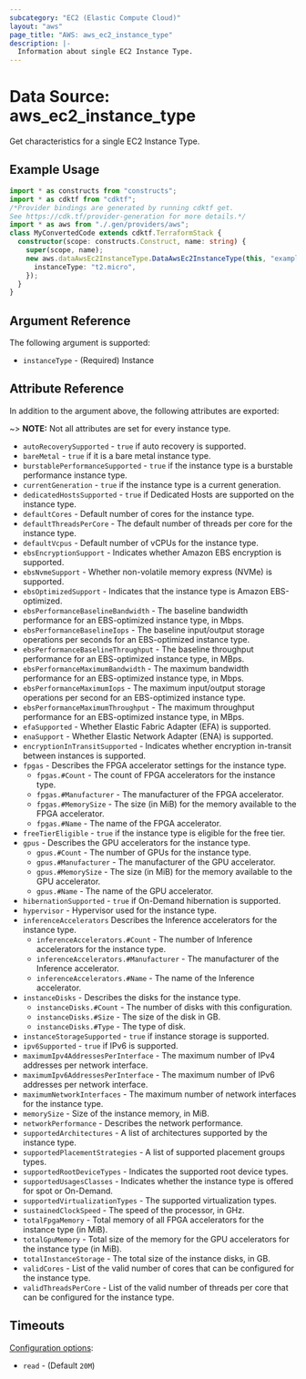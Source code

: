 ```yaml
---
subcategory: "EC2 (Elastic Compute Cloud)"
layout: "aws"
page_title: "AWS: aws_ec2_instance_type"
description: |-
  Information about single EC2 Instance Type.
---
```



# Data Source: aws_ec2_instance_type

Get characteristics for a single EC2 Instance Type.

## Example Usage

```typescript
import * as constructs from "constructs";
import * as cdktf from "cdktf";
/*Provider bindings are generated by running cdktf get.
See https://cdk.tf/provider-generation for more details.*/
import * as aws from "./.gen/providers/aws";
class MyConvertedCode extends cdktf.TerraformStack {
  constructor(scope: constructs.Construct, name: string) {
    super(scope, name);
    new aws.dataAwsEc2InstanceType.DataAwsEc2InstanceType(this, "example", {
      instanceType: "t2.micro",
    });
  }
}

```

## Argument Reference

The following argument is supported:

* `instanceType` - (Required) Instance

## Attribute Reference

In addition to the argument above, the following attributes are exported:

~> **NOTE:** Not all attributes are set for every instance type.

* `autoRecoverySupported` - `true` if auto recovery is supported.
* `bareMetal` - `true` if it is a bare metal instance type.
* `burstablePerformanceSupported` - `true` if the instance type is a burstable performance instance type.
* `currentGeneration` - `true`  if the instance type is a current generation.
* `dedicatedHostsSupported` - `true` if Dedicated Hosts are supported on the instance type.
* `defaultCores` - Default number of cores for the instance type.
* `defaultThreadsPerCore` - The  default  number of threads per core for the instance type.
* `defaultVcpus` - Default number of vCPUs for the instance type.
* `ebsEncryptionSupport` - Indicates whether Amazon EBS encryption is supported.
* `ebsNvmeSupport` - Whether non-volatile memory express (NVMe) is supported.
* `ebsOptimizedSupport` - Indicates that the instance type is Amazon EBS-optimized.
* `ebsPerformanceBaselineBandwidth` - The baseline bandwidth performance for an EBS-optimized instance type, in Mbps.
* `ebsPerformanceBaselineIops` - The baseline input/output storage operations per seconds for an EBS-optimized instance type.
* `ebsPerformanceBaselineThroughput` - The baseline throughput performance for an EBS-optimized instance type, in MBps.
* `ebsPerformanceMaximumBandwidth` - The maximum bandwidth performance for an EBS-optimized instance type, in Mbps.
* `ebsPerformanceMaximumIops` - The maximum input/output storage operations per second for an EBS-optimized instance type.
* `ebsPerformanceMaximumThroughput` - The maximum throughput performance for an EBS-optimized instance type, in MBps.
* `efaSupported` - Whether Elastic Fabric Adapter (EFA) is supported.
* `enaSupport` - Whether Elastic Network Adapter (ENA) is supported.
* `encryptionInTransitSupported` - Indicates whether encryption in-transit between instances is supported.
* `fpgas` - Describes the FPGA accelerator settings for the instance type.
    * `fpgas.#Count` - The count of FPGA accelerators for the instance type.
    * `fpgas.#Manufacturer` - The manufacturer of the FPGA accelerator.
    * `fpgas.#MemorySize` - The size (in MiB) for the memory available to the FPGA accelerator.
    * `fpgas.#Name` - The name of the FPGA accelerator.
* `freeTierEligible` - `true` if the instance type is eligible for the free tier.
* `gpus` - Describes the GPU accelerators for the instance type.
    * `gpus.#Count` - The number of GPUs for the instance type.
    * `gpus.#Manufacturer` - The manufacturer of the GPU accelerator.
    * `gpus.#MemorySize` - The size (in MiB) for the memory available to the GPU accelerator.
    * `gpus.#Name` - The name of the GPU accelerator.
* `hibernationSupported` - `true` if On-Demand hibernation is supported.
* `hypervisor` - Hypervisor used for the instance type.
* `inferenceAccelerators` Describes the Inference accelerators for the instance type.
    * `inferenceAccelerators.#Count` - The number of Inference accelerators for the instance type.
    * `inferenceAccelerators.#Manufacturer` - The manufacturer of the Inference accelerator.
    * `inferenceAccelerators.#Name` - The name of the Inference accelerator.
* `instanceDisks` - Describes the disks for the instance type.
    * `instanceDisks.#Count` - The number of disks with this configuration.
    * `instanceDisks.#Size` - The size of the disk in GB.
    * `instanceDisks.#Type` - The type of disk.
* `instanceStorageSupported` - `true` if instance storage is supported.
* `ipv6Supported` - `true` if IPv6 is supported.
* `maximumIpv4AddressesPerInterface` - The maximum number of IPv4 addresses per network interface.
* `maximumIpv6AddressesPerInterface` - The maximum number of IPv6 addresses per network interface.
* `maximumNetworkInterfaces` - The maximum number of network interfaces for the instance type.
* `memorySize` - Size of the instance memory, in MiB.
* `networkPerformance` - Describes the network performance.
* `supportedArchitectures` - A list of architectures supported by the instance type.
* `supportedPlacementStrategies` - A list of supported placement groups types.
* `supportedRootDeviceTypes` - Indicates the supported root device types.
* `supportedUsagesClasses` - Indicates whether the instance type is offered for spot or On-Demand.
* `supportedVirtualizationTypes` - The supported virtualization types.
* `sustainedClockSpeed` - The speed of the processor, in GHz.
* `totalFpgaMemory` - Total memory of all FPGA accelerators for the instance type (in MiB).
* `totalGpuMemory` - Total size of the memory for the GPU accelerators for the instance type (in MiB).
* `totalInstanceStorage` - The total size of the instance disks, in GB.
* `validCores` - List of the valid number of cores that can be configured for the instance type.
* `validThreadsPerCore` - List of the valid number of threads per core that can be configured for the instance type.

## Timeouts

[Configuration options](https://developer.hashicorp.com/terraform/language/resources/syntax#operation-timeouts):

- `read` - (Default `20M`)

<!-- cache-key: cdktf-0.17.0-pre.15 input-2b636f57a79c9545305113d01a6f8b0a344a9f774db0d6a467fd46c35a6802c0 -->